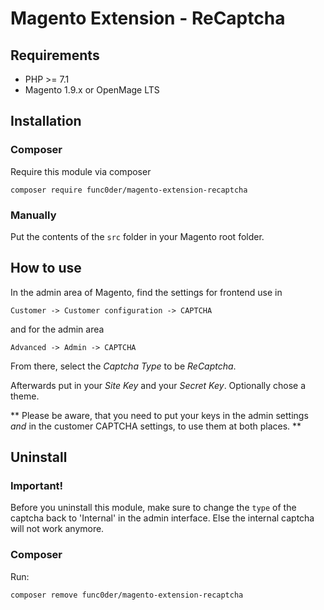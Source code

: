# Magento Extension - ReCaptcha

## Requirements

  * PHP >= 7.1
  * Magento 1.9.x or OpenMage LTS

## Installation

### Composer

Require this module via composer

```
composer require func0der/magento-extension-recaptcha
``` 

### Manually

Put the contents of the `src` folder in your Magento root folder.

## How to use

In the admin area of Magento, find the settings for frontend use in

`Customer -> Customer configuration -> CAPTCHA`

and for the admin area

`Advanced -> Admin -> CAPTCHA`

From there, select the *Captcha Type* to be *ReCaptcha*.

Afterwards put in your *Site Key* and your *Secret Key*. Optionally chose a theme.

** Please be aware, that you need to put your keys in the admin settings *and* in the customer CAPTCHA settings, to use them at both places. **


## Uninstall

### Important!

Before you uninstall this module, make sure to change the `type` of the captcha back to
'Internal' in the admin interface.
Else the internal captcha will not work anymore.

### Composer 

Run:


```
composer remove func0der/magento-extension-recaptcha
```
